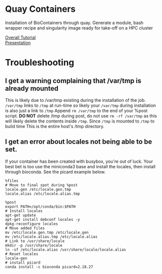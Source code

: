 # Quay Containers
Installation of BioContainers through quay. Generate a module, bash wrapper recipe and singularity image ready for take-off on a HPC cluster

[Overall Tutorial](https://alexiswl.github.io/presentations/HPC_and_Singularity/HPC_and_Singularity.html)  
[Presentation](https://alexiswl.github.io/presentations/HPC_and_Singularity/HPC_Singularity_Presentation.html)

# Troubleshooting

## I get a warning complaining that /var/tmp is already mounted
This is likely due to /var/tmp existing during the installation of the job.
`/var/tmp` links to `/tmp` at run-time so likely your `/var/tmp` during installation is also just a link to `/tmp`
Append `rm /var/tmp` to the end of your %post script.
**DO NOT** delete /tmp during post, do not use `rm -rf /var/tmp` as this will likely delete the contents inside `/tmp`.
Since `/tmp` is mounted to `/tmp` to build time
This is the entire host's /tmp directory.

## I get an error about locales not being able to be set.
If your container has been created with busybox, you're out of luck.
Your best bet is too use the miniconda3 base and install the locales, then install through bioconda.
See the picard example below.


```
%files
# Move to final spot during %post
locale.gen /etc/locale.gen.tmp
locale.alias /etc/locale.alias.tmp

%post
export PATH=/opt/conda/bin:$PATH
# Install locales
apt-get update
apt-get install debconf locales -y
dpkg-reconfigure locales
# Move added files
mv /etc/locale.gen.tmp /etc/locale.gen
mv /etc/locale.alias.tmp /etc/locale.alias
# Link to /usr/share/locale
mkdir -p /usr/share/locale
ln -sf /etc/locale.alias /usr/share/locale/locale.alias
# Reset locales
locale-gen
# install picard
conda install -c bioconda picard=2.18.27
```